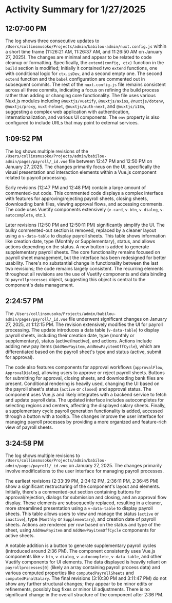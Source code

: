 # Activity Summary for 1/27/2025

## 12:07:00 PM
The log shows three consecutive updates to `/Users/collinsmusoko/Projects/admin/babilou-admin/nuxt.config.js` within a short time frame (11:26:21 AM, 11:26:37 AM, and 11:26:50 AM on January 27, 2025).  The changes are minimal and appear to be related to code cleanup or formatting.  Specifically, the  `extend(config, ctx)` function in the `build` section is modified;  Initially it contained two `extend` functions, one with conditional logic for `ctx.isDev`, and a second empty one.  The second `extend` function and the `babel` configuration  are commented out in subsequent commits.  The rest of the `nuxt.config.js` file remains consistent across all three commits, indicating a focus on refining the build process rather than adding or changing core functionality. The file uses various Nuxt.js modules including `@nuxtjs/vuetify`, `@nuxtjs/axios`, `@nuxtjs/dotenv`, `@nuxtjs/proxy`, `nuxt-helmet`, `@nuxtjs/auth-next`, and `@nuxtjs/i18n`, suggesting a complex web application with authentication, internationalization, and various UI components.  The `env` property is also configured to include URLs that may point to external services.


## 1:09:52 PM
The log shows multiple revisions of the `/Users/collinsmusoko/Projects/admin/babilou-admin/pages/payroll/_id.vue` file between 12:47 PM and 12:50 PM on January 27, 2025.  The changes primarily focus on the UI, specifically the visual presentation and interaction elements within a Vue.js component related to payroll processing.

Early revisions (12:47 PM and 12:48 PM) contain a large amount of commented-out code. This commented code displays a complex interface with features for approving/rejecting payroll sheets, closing sheets, downloading bank files, viewing approval flows, and accessing comments.  The code uses Vuetify components extensively (`v-card`, `v-btn`, `v-dialog`, `v-autocomplete`, etc.).

Later revisions (12:50 PM and 12:50:11 PM)  significantly simplify the UI.  The bulky commented-out section is removed, replaced by a cleaner layout using a `v-data-table` to display payroll sheets.  This table shows information like creation date, type (Monthly or Supplementary), status, and allows actions depending on the status. A new button is added to generate supplementary payroll sheets.  The core functionality remains focused on payroll sheet management,  but the interface has been redesigned for better usability.  There's no substantial change in functionality between the last two revisions; the code remains largely consistent. The recurring elements throughout all revisions are the use of Vuetify components and data binding to `payrollprocesses` object, suggesting this object is central to the component's data management.


## 2:24:57 PM
The `/Users/collinsmusoko/Projects/admin/babilou-admin/pages/payroll/_id.vue` file underwent significant changes on January 27, 2025, at 1:12:15 PM.  The revision extensively modifies the UI for payroll processing.  The update introduces a data table (`v-data-table`) to display payroll sheets, including their creation date, type (monthly or supplementary), status (active/inactive), and actions.  Actions include adding new pay items (`AddNewPayitem`, `AddNewPayitemOffCycle`), which are differentiated based on the payroll sheet's type and status (active, submit for approval).

The code also features components for approval workflows (`approvalFlow`, `ApprovalDialog`), allowing users to approve or reject payroll sheets.  Buttons for submitting for approval, closing sheets, and downloading bank files are present.  Conditional rendering is heavily used, changing the UI based on the payroll sheet's status (`active` or `closed`) and approval status.  The component uses Vue.js and likely integrates with a backend service to fetch and update payroll data.  The updated interface includes autocompletes for selecting regions and centers, affecting the displayed salary sheets.  Finally, a supplementary cycle payroll generation functionality is added, accessed through a button with a tooltip.  The changes improve the user interface for managing payroll processes by providing a more organized and feature-rich view of payroll sheets.


## 3:24:58 PM
The log shows multiple revisions to `/Users/collinsmusoko/Projects/admin/babilou-admin/pages/payroll/_id.vue` on January 27, 2025.  The changes primarily involve modifications to the user interface for managing payroll processes.

The earliest revisions (2:33:39 PM, 2:34:12 PM, 2:36:11 PM, 2:36:45 PM)  show a significant restructuring of the component's layout and elements.  Initially, there's a commented-out section containing buttons for approval/rejection, dialogs for submission and closing, and an approval flow display.  These elements are subsequently replaced, resulting in a cleaner, more streamlined presentation using a `v-data-table` to display payroll sheets.  This table allows users to view and manage the status (`active` or `inactive`), type (`Monthly` or `Supplementary`), and creation date of payroll sheets.  Actions are rendered per row based on the status and type of the sheet, using  `AddNewPayitem` and `AddNewPayitemOffCycle` components for active sheets.

A notable addition is a button to generate supplementary payroll cycles (introduced around 2:36 PM).  The component consistently uses Vue.js components like `v-btn`, `v-dialog`, `v-autocomplete`, `v-data-table`, and other Vuetify components for UI elements.  The data displayed is heavily reliant on `payrollprocesses[0]` (likely an array containing payroll process data) and various computed properties like `computedPayrollSheets` and `computedFinalSalary`.  The final revisions (3:10:30 PM and 3:11:47 PM) do not show any further structural changes; they appear to be minor edits or refinements, possibly bug fixes or minor UI adjustments.  There is no significant change in the overall structure of the component after 2:36 PM.
